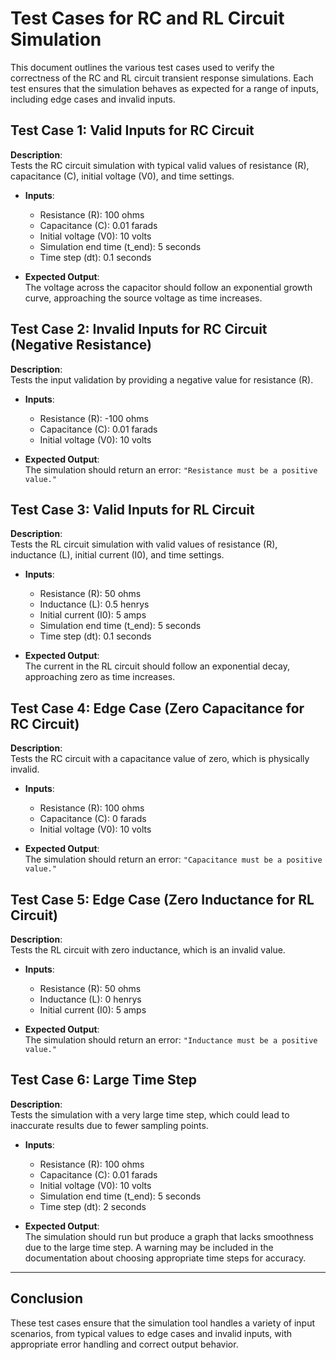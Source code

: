 # Test Cases for RC and RL Circuit Simulation

This document outlines the various test cases used to verify the correctness of the RC and RL circuit transient response simulations. Each test ensures that the simulation behaves as expected for a range of inputs, including edge cases and invalid inputs.

## Test Case 1: Valid Inputs for RC Circuit

**Description**:  
Tests the RC circuit simulation with typical valid values of resistance (R), capacitance (C), initial voltage (V0), and time settings.

- **Inputs**:
  - Resistance (R): 100 ohms
  - Capacitance (C): 0.01 farads
  - Initial voltage (V0): 10 volts
  - Simulation end time (t_end): 5 seconds
  - Time step (dt): 0.1 seconds

- **Expected Output**:  
  The voltage across the capacitor should follow an exponential growth curve, approaching the source voltage as time increases.

## Test Case 2: Invalid Inputs for RC Circuit (Negative Resistance)

**Description**:  
Tests the input validation by providing a negative value for resistance (R).

- **Inputs**:
  - Resistance (R): -100 ohms
  - Capacitance (C): 0.01 farads
  - Initial voltage (V0): 10 volts

- **Expected Output**:  
  The simulation should return an error: `"Resistance must be a positive value."`

## Test Case 3: Valid Inputs for RL Circuit

**Description**:  
Tests the RL circuit simulation with valid values of resistance (R), inductance (L), initial current (I0), and time settings.

- **Inputs**:
  - Resistance (R): 50 ohms
  - Inductance (L): 0.5 henrys
  - Initial current (I0): 5 amps
  - Simulation end time (t_end): 5 seconds
  - Time step (dt): 0.1 seconds

- **Expected Output**:  
  The current in the RL circuit should follow an exponential decay, approaching zero as time increases.

## Test Case 4: Edge Case (Zero Capacitance for RC Circuit)

**Description**:  
Tests the RC circuit with a capacitance value of zero, which is physically invalid.

- **Inputs**:
  - Resistance (R): 100 ohms
  - Capacitance (C): 0 farads
  - Initial voltage (V0): 10 volts

- **Expected Output**:  
  The simulation should return an error: `"Capacitance must be a positive value."`

## Test Case 5: Edge Case (Zero Inductance for RL Circuit)

**Description**:  
Tests the RL circuit with zero inductance, which is an invalid value.

- **Inputs**:
  - Resistance (R): 50 ohms
  - Inductance (L): 0 henrys
  - Initial current (I0): 5 amps

- **Expected Output**:  
  The simulation should return an error: `"Inductance must be a positive value."`

## Test Case 6: Large Time Step

**Description**:  
Tests the simulation with a very large time step, which could lead to inaccurate results due to fewer sampling points.

- **Inputs**:
  - Resistance (R): 100 ohms
  - Capacitance (C): 0.01 farads
  - Initial voltage (V0): 10 volts
  - Simulation end time (t_end): 5 seconds
  - Time step (dt): 2 seconds

- **Expected Output**:  
  The simulation should run but produce a graph that lacks smoothness due to the large time step. A warning may be included in the documentation about choosing appropriate time steps for accuracy.

---

## Conclusion

These test cases ensure that the simulation tool handles a variety of input scenarios, from typical values to edge cases and invalid inputs, with appropriate error handling and correct output behavior.
